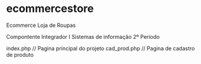 # ecommercestore
Ecommerce Loja de Roupas

Compontente Integrador I Sistemas de informação 2º Periodo

index.php // Pagina principal do projeto
cad_prod.php // Pagina de cadastro de produto
